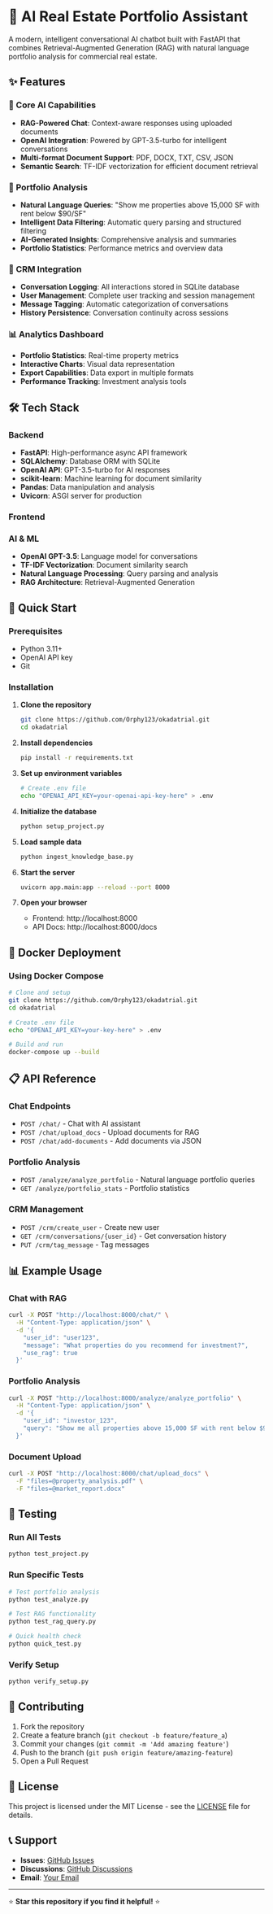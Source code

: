 # 🏢 AI Real Estate Portfolio Assistant

A modern, intelligent conversational AI chatbot built with FastAPI that combines Retrieval-Augmented Generation (RAG) with natural language portfolio analysis for commercial real estate.


## ✨ Features

### 🤖 Core AI Capabilities
- **RAG-Powered Chat**: Context-aware responses using uploaded documents
- **OpenAI Integration**: Powered by GPT-3.5-turbo for intelligent conversations
- **Multi-format Document Support**: PDF, DOCX, TXT, CSV, JSON
- **Semantic Search**: TF-IDF vectorization for efficient document retrieval

### 🏢 Portfolio Analysis
- **Natural Language Queries**: "Show me properties above 15,000 SF with rent below $90/SF"
- **Intelligent Data Filtering**: Automatic query parsing and structured filtering
- **AI-Generated Insights**: Comprehensive analysis and summaries
- **Portfolio Statistics**: Performance metrics and overview data

### 💼 CRM Integration
- **Conversation Logging**: All interactions stored in SQLite database
- **User Management**: Complete user tracking and session management
- **Message Tagging**: Automatic categorization of conversations
- **History Persistence**: Conversation continuity across sessions

### 📊 Analytics Dashboard
- **Portfolio Statistics**: Real-time property metrics
- **Interactive Charts**: Visual data representation
- **Export Capabilities**: Data export in multiple formats
- **Performance Tracking**: Investment analysis tools

## 🛠️ Tech Stack

### Backend
- **FastAPI**: High-performance async API framework
- **SQLAlchemy**: Database ORM with SQLite
- **OpenAI API**: GPT-3.5-turbo for AI responses
- **scikit-learn**: Machine learning for document similarity
- **Pandas**: Data manipulation and analysis
- **Uvicorn**: ASGI server for production

### Frontend


### AI & ML
- **OpenAI GPT-3.5**: Language model for conversations
- **TF-IDF Vectorization**: Document similarity search
- **Natural Language Processing**: Query parsing and analysis
- **RAG Architecture**: Retrieval-Augmented Generation

## 🚀 Quick Start

### Prerequisites
- Python 3.11+
- OpenAI API key
- Git

### Installation

1. **Clone the repository**
   ```bash
   git clone https://github.com/Orphy123/okadatrial.git
   cd okadatrial
   ```

2. **Install dependencies**
   ```bash
   pip install -r requirements.txt
   ```

3. **Set up environment variables**
   ```bash
   # Create .env file
   echo "OPENAI_API_KEY=your-openai-api-key-here" > .env
   ```

4. **Initialize the database**
   ```bash
   python setup_project.py
   ```

5. **Load sample data**
   ```bash
   python ingest_knowledge_base.py
   ```

6. **Start the server**
   ```bash
   uvicorn app.main:app --reload --port 8000
   ```

7. **Open your browser**
   - Frontend: http://localhost:8000
   - API Docs: http://localhost:8000/docs

## 🐳 Docker Deployment

### Using Docker Compose 
```bash
# Clone and setup
git clone https://github.com/Orphy123/okadatrial.git
cd okadatrial

# Create .env file
echo "OPENAI_API_KEY=your-key-here" > .env

# Build and run
docker-compose up --build
```


## 📋 API Reference

### Chat Endpoints
- `POST /chat/` - Chat with AI assistant
- `POST /chat/upload_docs` - Upload documents for RAG
- `POST /chat/add-documents` - Add documents via JSON

### Portfolio Analysis
- `POST /analyze/analyze_portfolio` - Natural language portfolio queries
- `GET /analyze/portfolio_stats` - Portfolio statistics

### CRM Management
- `POST /crm/create_user` - Create new user
- `GET /crm/conversations/{user_id}` - Get conversation history
- `PUT /crm/tag_message` - Tag messages

## 📊 Example Usage

### Chat with RAG
```bash
curl -X POST "http://localhost:8000/chat/" \
  -H "Content-Type: application/json" \
  -d '{
    "user_id": "user123",
    "message": "What properties do you recommend for investment?",
    "use_rag": true
  }'
```

### Portfolio Analysis
```bash
curl -X POST "http://localhost:8000/analyze/analyze_portfolio" \
  -H "Content-Type: application/json" \
  -d '{
    "user_id": "investor_123",
    "query": "Show me all properties above 15,000 SF with rent below $90/SF"
  }'
```

### Document Upload
```bash
curl -X POST "http://localhost:8000/chat/upload_docs" \
  -F "files=@property_analysis.pdf" \
  -F "files=@market_report.docx"
```

## 🧪 Testing

### Run All Tests
```bash
python test_project.py
```

### Run Specific Tests
```bash
# Test portfolio analysis
python test_analyze.py

# Test RAG functionality
python test_rag_query.py

# Quick health check
python quick_test.py
```

### Verify Setup
```bash
python verify_setup.py
```


## 🤝 Contributing

1. Fork the repository
2. Create a feature branch (`git checkout -b feature/feature_a`)
3. Commit your changes (`git commit -m 'Add amazing feature'`)
4. Push to the branch (`git push origin feature/amazing-feature`)
5. Open a Pull Request

## 📝 License

This project is licensed under the MIT License - see the [LICENSE](LICENSE) file for details.

## 📞 Support

- **Issues**: [GitHub Issues](https://github.com/Orphy123/okadatrial/issues)
- **Discussions**: [GitHub Discussions](https://github.com/Orphy123/okadatrial/discussions)
- **Email**: [Your Email](mailto:your-email@example.com)

---

⭐ **Star this repository if you find it helpful!** ⭐
